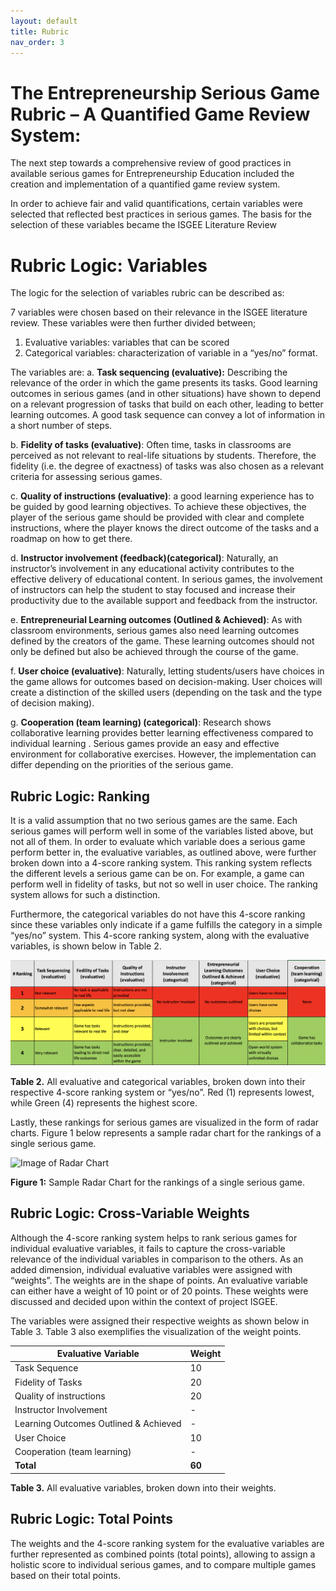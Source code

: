 ```yaml
---
layout: default
title: Rubric
nav_order: 3
---
```


# The Entrepreneurship Serious Game Rubric – A Quantified Game Review System:

The next step towards a comprehensive review of good practices in available serious games for Entrepreneurship Education included the creation and implementation of a quantified game review system.

In order to achieve fair and valid quantifications, certain variables were selected that reflected best practices in serious games. The basis for the selection of these variables became the ISGEE Literature Review

# Rubric Logic: Variables

The logic for the selection of variables rubric can be described as:

7 variables were chosen based on their relevance in the ISGEE literature review. These variables were then further divided between;
1. Evaluative variables: variables that can be scored 
2. Categorical variables: characterization of variable in a “yes/no” format. 

The variables are:
a.	**Task sequencing (evaluative):** Describing the relevance of the order in which the game presents its tasks. Good learning outcomes in serious games (and in other situations) have shown  to depend on a relevant progression of tasks that build on each other, leading to better learning outcomes. A good task sequence can convey a lot of information in a short number of steps.

b.	**Fidelity of tasks (evaluative)**: Often time, tasks in classrooms are perceived as not relevant to real-life situations by students. Therefore, the fidelity (i.e. the degree of exactness) of tasks was also chosen as a relevant criteria for assessing serious games.

c.	**Quality of instructions (evaluative)**: a good learning experience has to be guided by good learning objectives. To achieve these objectives, the player of the serious game should be provided with clear and complete instructions, where the player knows the direct outcome of the tasks and a roadmap on how to get there.

d.	**Instructor involvement (feedback)(categorical)**: Naturally, an instructor’s involvement in any educational activity contributes to the effective delivery of educational content. In serious games, the involvement of instructors can help the student to stay focused and increase their productivity due to the available support and feedback from the instructor.

e.	**Entrepreneurial Learning outcomes (Outlined & Achieved)**: As with classroom environments, serious games also need learning outcomes defined by the creators of the game. These learning outcomes should not only be defined but also be achieved through the course of the game.

f.	**User choice (evaluative)**: Naturally, letting students/users have choices in the game allows for outcomes based on decision-making. User choices will create a distinction of the skilled users (depending on the task and the type of decision making). 

g.	**Cooperation (team learning) (categorical)**: Research shows collaborative learning provides better learning effectiveness compared to individual learning . Serious games provide an easy and effective environment for collaborative exercises. However, the implementation can differ depending on the priorities of the serious game.

## Rubric Logic: Ranking

It is a valid assumption that no two serious games are the same. Each serious games will perform well in some of the variables listed above, but not all of them. In order to evaluate which variable does a serious game perform better in, the evaluative variables, as outlined above, were further broken down into a 4-score ranking system. This ranking system reflects the different levels a serious game can be on. For example, a game can perform well in fidelity of tasks, but not so well in user choice. The ranking system allows for such a distinction.

Furthermore, the categorical variables do not have this 4-score ranking since these variables only indicate if a game fulfills the category in a simple “yes/no” system.
This 4-score ranking system, along with the evaluative variables, is shown below in Table 2.

![Image of Rubric](..//assets/rubric.png)

**Table 2.**  All evaluative and categorical variables, broken down into their respective 4-score ranking system or “yes/no”. Red (1) represents lowest, while Green (4) represents the highest score.

Lastly, these rankings for serious games are visualized in the form of radar charts. Figure 1 below represents a sample radar chart for the rankings of a single serious game.

![Image of Radar Chart](../assets/radar.png)

**Figure 1:** Sample Radar Chart for the rankings of a single serious game. 


## Rubric Logic: Cross-Variable Weights

Although the 4-score ranking system helps to rank serious games for individual evaluative variables, it fails to capture the cross-variable relevance of the individual variables in comparison to the others. As an added dimension, individual evaluative variables were assigned with “weights”. The weights are in the shape of points. An evaluative variable can either have a weight of 10 point or of 20 points. These weights were discussed and decided upon within the context of project ISGEE.

The variables were assigned their respective weights as shown below in Table 3. Table 3 also exemplifies the visualization of the weight points. 


| **Evaluative Variable**               | **Weight** |
| ------------------------------------- | ---------- |
| Task Sequence                         | 10         |
| Fidelity of Tasks                     | 20         |
| Quality of instructions               | 20         |
| Instructor Involvement                | \-         |
| Learning Outcomes Outlined & Achieved | \-         |
| User Choice                           | 10         |
| Cooperation (team learning)           | \-         |
| **Total**                             | **60**     |

**Table 3.**  All evaluative variables, broken down into their weights.

## Rubric Logic: Total Points

The weights and the 4-score ranking system for the evaluative variables are further represented as combined points (total points), allowing to assign a holistic score to individual serious games, and to compare multiple games based on their total points. 
